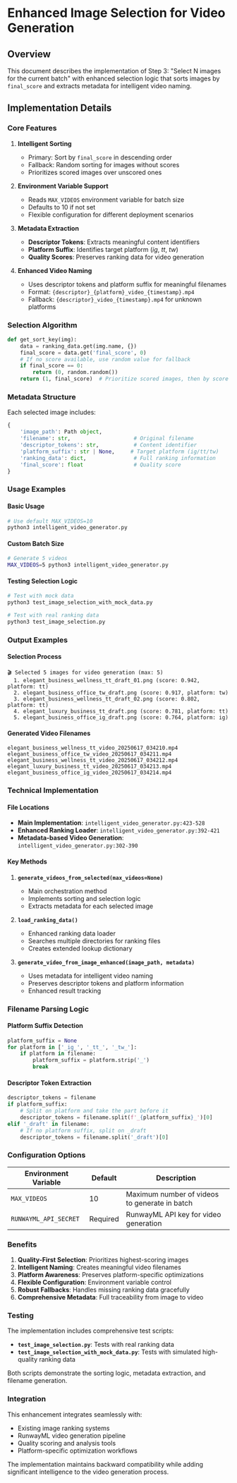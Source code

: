 # Enhanced Image Selection for Video Generation

## Overview

This document describes the implementation of Step 3: "Select N images for the current batch" with enhanced selection logic that sorts images by `final_score` and extracts metadata for intelligent video naming.

## Implementation Details

### Core Features

1. **Intelligent Sorting**
   - Primary: Sort by `final_score` in descending order
   - Fallback: Random sorting for images without scores
   - Prioritizes scored images over unscored ones

2. **Environment Variable Support**
   - Reads `MAX_VIDEOS` environment variable for batch size
   - Defaults to 10 if not set
   - Flexible configuration for different deployment scenarios

3. **Metadata Extraction**
   - **Descriptor Tokens**: Extracts meaningful content identifiers
   - **Platform Suffix**: Identifies target platform (_ig_, _tt_, _tw_)
   - **Quality Scores**: Preserves ranking data for video generation

4. **Enhanced Video Naming**
   - Uses descriptor tokens and platform suffix for meaningful filenames
   - Format: `{descriptor}_{platform}_video_{timestamp}.mp4`
   - Fallback: `{descriptor}_video_{timestamp}.mp4` for unknown platforms

### Selection Algorithm

```python
def get_sort_key(img):
    data = ranking_data.get(img.name, {})
    final_score = data.get('final_score', 0)
    # If no score available, use random value for fallback
    if final_score == 0:
        return (0, random.random())
    return (1, final_score)  # Prioritize scored images, then by score
```

### Metadata Structure

Each selected image includes:

```python
{
    'image_path': Path object,
    'filename': str,                    # Original filename
    'descriptor_tokens': str,           # Content identifier
    'platform_suffix': str | None,     # Target platform (ig/tt/tw)
    'ranking_data': dict,               # Full ranking information
    'final_score': float                # Quality score
}
```

### Usage Examples

#### Basic Usage
```bash
# Use default MAX_VIDEOS=10
python3 intelligent_video_generator.py
```

#### Custom Batch Size
```bash
# Generate 5 videos
MAX_VIDEOS=5 python3 intelligent_video_generator.py
```

#### Testing Selection Logic
```bash
# Test with mock data
python3 test_image_selection_with_mock_data.py

# Test with real ranking data
python3 test_image_selection.py
```

### Output Examples

#### Selection Process
```
🎬 Selected 5 images for video generation (max: 5)
  1. elegant_business_wellness_tt_draft_01.png (score: 0.942, platform: tt)
  2. elegant_business_office_tw_draft.png (score: 0.917, platform: tw)
  3. elegant_business_wellness_tt_draft_02.png (score: 0.802, platform: tt)
  4. elegant_luxury_business_tt_draft.png (score: 0.781, platform: tt)
  5. elegant_business_office_ig_draft.png (score: 0.764, platform: ig)
```

#### Generated Video Filenames
```
elegant_business_wellness_tt_video_20250617_034210.mp4
elegant_business_office_tw_video_20250617_034211.mp4
elegant_business_wellness_tt_video_20250617_034212.mp4
elegant_luxury_business_tt_video_20250617_034213.mp4
elegant_business_office_ig_video_20250617_034214.mp4
```

### Technical Implementation

#### File Locations
- **Main Implementation**: `intelligent_video_generator.py:423-528`
- **Enhanced Ranking Loader**: `intelligent_video_generator.py:392-421`
- **Metadata-based Video Generation**: `intelligent_video_generator.py:302-390`

#### Key Methods

1. **`generate_videos_from_selected(max_videos=None)`**
   - Main orchestration method
   - Implements sorting and selection logic
   - Extracts metadata for each selected image

2. **`load_ranking_data()`**
   - Enhanced ranking data loader
   - Searches multiple directories for ranking files
   - Creates extended lookup dictionary

3. **`generate_video_from_image_enhanced(image_path, metadata)`**
   - Uses metadata for intelligent video naming
   - Preserves descriptor tokens and platform information
   - Enhanced result tracking

### Filename Parsing Logic

#### Platform Suffix Detection
```python
platform_suffix = None
for platform in ['_ig_', '_tt_', '_tw_']:
    if platform in filename:
        platform_suffix = platform.strip('_')
        break
```

#### Descriptor Token Extraction
```python
descriptor_tokens = filename
if platform_suffix:
    # Split on platform and take the part before it
    descriptor_tokens = filename.split(f'_{platform_suffix}_')[0]
elif '_draft' in filename:
    # If no platform suffix, split on _draft
    descriptor_tokens = filename.split('_draft')[0]
```

### Configuration Options

| Environment Variable | Default | Description |
|---------------------|---------|-------------|
| `MAX_VIDEOS` | 10 | Maximum number of videos to generate in batch |
| `RUNWAYML_API_SECRET` | Required | RunwayML API key for video generation |

### Benefits

1. **Quality-First Selection**: Prioritizes highest-scoring images
2. **Intelligent Naming**: Creates meaningful video filenames
3. **Platform Awareness**: Preserves platform-specific optimizations
4. **Flexible Configuration**: Environment variable control
5. **Robust Fallbacks**: Handles missing ranking data gracefully
6. **Comprehensive Metadata**: Full traceability from image to video

### Testing

The implementation includes comprehensive test scripts:

- **`test_image_selection.py`**: Tests with real ranking data
- **`test_image_selection_with_mock_data.py`**: Tests with simulated high-quality ranking data

Both scripts demonstrate the sorting logic, metadata extraction, and filename generation.

### Integration

This enhancement integrates seamlessly with:
- Existing image ranking systems
- RunwayML video generation pipeline
- Quality scoring and analysis tools
- Platform-specific optimization workflows

The implementation maintains backward compatibility while adding significant intelligence to the video generation process.

